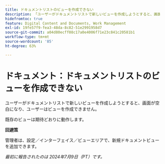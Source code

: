 ```yaml
---
title: ドキュメントリストのビューを作成できない
description: 「ユーザーがドキュメントリストで新しいビューを作成しようとすると、画面が空白になり、ユーザーはビューを作成できません。 」
hidefromtoc: true
feature: Digital Content and Documents, Work Management
exl-id: 19fe57f9-fea3-48da-8c82-51e2991958d7
source-git-commit: a04d80ecff08c17a0e4006f71e23c841c20581b1
workflow-type: tm+mt
source-wordcount: '85'
ht-degree: 63%

---
```


# ドキュメント：ドキュメントリストのビューを作成できない

ユーザーがドキュメントリストで新しいビューを作成しようとすると、画面が空白になり、ユーザーはビューを作成できません。

既存のビューは期待どおりに動作します。

**回避策**

管理者は、設定／インターフェイス／ビューエリアで、新規ドキュメントビューを追加できます。

_最初に報告されたのは 2024年7月9日（PT）です。_
